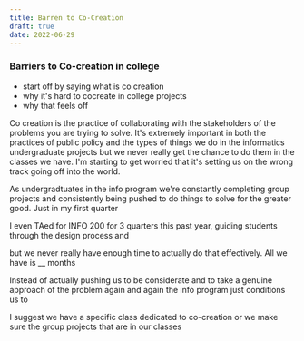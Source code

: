 ```yaml
---
title: Barren to Co-Creation
draft: true
date: 2022-06-29
---
```


### Barriers to Co-creation in college
- start off by saying what is co creation
- why it's hard to cocreate in college projects
- why that feels off

Co creation is the practice of collaborating with the stakeholders of the problems you are trying to solve. It's extremely important in both the practices of public policy and the types of things we do in the informatics undergraduate projects but we never really get the chance to do them in the classes we have. I'm starting to get worried that it's setting us on the wrong track going off into the world.

As undergradtuates in the info program we're constantly completing group projects and consistently being pushed to do things to solve for the greater good. Just in my first quarter 

I even TAed for INFO 200 for 3 quarters this past year, guiding students through the design process and 

 but we never really have enough time to actually do that effectively. All we have is __ months

Instead of actually pushing us to be considerate and to take a genuine approach of the problem again and again the info program just conditions us to 

I suggest we have a specific class dedicated to co-creation or we make sure the group projects that are in our classes